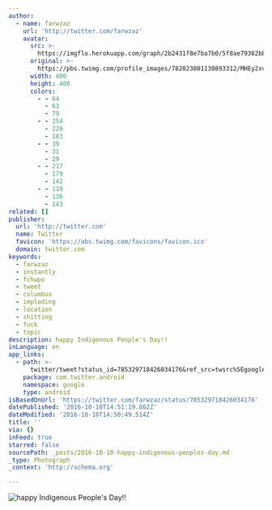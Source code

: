 ```yaml
---
author:
  - name: farwzaz
    url: 'http://twitter.com/farwzaz'
    avatar:
      src: >-
        https://imgflo.herokuapp.com/graph/2b2431f8e7ba7b0/5f8ae79362bbfdedd8d67fa21411b26a/noop.jpg?input=https%3A%2F%2Fpbs.twimg.com%2Fprofile_images%2F782023001130893312%2FMHEy2xvk_400x400.jpg
      original: >-
        https://pbs.twimg.com/profile_images/782023001130893312/MHEy2xvk_400x400.jpg
      width: 400
      height: 400
      colors:
        - - 64
          - 63
          - 79
        - - 254
          - 220
          - 183
        - - 39
          - 31
          - 29
        - - 217
          - 179
          - 142
        - - 119
          - 136
          - 143
related: []
publisher:
  url: 'http://twitter.com'
  name: Twitter
  favicon: 'https://abs.twimg.com/favicons/favicon.ico'
  domain: twitter.com
keywords:
  - farwzaz
  - instantly
  - fchwpo
  - tweet
  - columbus
  - imploding
  - location
  - shitting
  - fuck
  - topic
description: happy Indigenous People's Day!!
inLanguage: en
app_links:
  - path: >-
      twitter/tweet?status_id=785329718426034176&ref_src=twsrc%5Egoogle%7Ctwcamp%5Eandroidseo%7Ctwgr%5Estatus%7Ctwterm%5E785329718426034176
    package: com.twitter.android
    namespace: google
    type: android
isBasedOnUrl: 'https://twitter.com/farwzaz/status/785329718426034176'
datePublished: '2016-10-10T14:51:19.862Z'
dateModified: '2016-10-10T14:50:49.514Z'
title: ''
via: {}
inFeed: true
starred: false
sourcePath: _posts/2016-10-10-happy-indigenous-peoples-day.md
_type: Photograph
_context: 'http://schema.org'

---
```

![happy Indigenous People's Day!!](https://pbs.twimg.com/media/CuYNNr_WIAAqQFi.jpg:large)